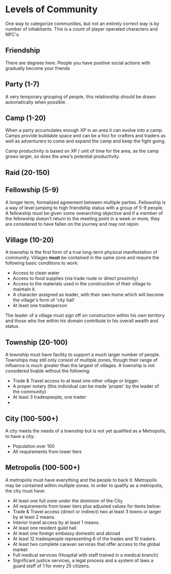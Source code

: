 # Levels of Community

One way to categorize communities, but not an entirely correct way is by number of inhabitants. This is a count of player operated characters and NPC's.

## Friendship

There are degrees here. People you have positive social actions with gradually become your friends

## Party (1-7)

A very temporary grouping of people, this relationship should be drawn automatically when possible.

## Camp (1-20)

When a party accumulates enough XP in an area it can evolve into a camp. Camps provide buildable space and can be a foci for crafters and traders as well as adventurers to come and expand the camp and keep the fight going.

Camp productivity is based on XP / unit of time for the area, as the camp grows larger, so does the area's potential productivity. 

## Raid (20-150)



## Fellowship (5-9)

A longer term, formalized agreement between multiple parties. Fellowship is a way of level jumping to high friendship status with a group of 5-9 people. A fellowship must be given some overarching objective and if a member of the fellowship doesn't return to the meeting point in a week or more, they are considered to have fallen on the journey and may not rejoin.

## Village (10-20)

A township is the first form of a true long-term physical manifestation of community. Villages **must** be contained in the same zone and require the following basic conditions to work:

- Access to clean water
- Access to food supplies (via trade route or direct proximity)
- Access to the materials used in the construction of their village to maintain it.
- A character assigned as leader, with their own home which will become the village's form of 'city hall'
- At least one tradesperson

The leader of a village must sign off on construction within his own territory and those who live within his domain contribute to his overall wealth and status.

## Township (20-100)

A township must have facility to support a much larger number of people. Townships may still only consist of multiple zones, though their range of influence is much greater than the largest of villages. A township is not considered livable without the following:

- Trade & Travel access to at least one other village or bigger.
- A proper notary (this individual can be made 'proper' by the leader of the community)
- At least 3 tradespeople, one trader
- 

## City (100-500+)

A city meets the needs of a township but is not yet qualified as a Metropolis, to have a city:

- Population over 100
- All requirements from lower tiers

## Metropolis (100-500+)

A metropolis must have everything and the people to back it. Metropolis may be contained within multiple zones. In order to qualify as a metropolis, the city must have:

- At least one full zone under the dominion of the City
- All requirements from lower tiers plus adjusted values for items below:
- Trade & Travel access (direct or indirect) two at least 3 towns or larger by at least 2 means.
- Interior travel access by at least 1 means.
- At least one resident guild hall
- At least one foreign embassy domestic and abroad
- At least 12 tradespeople representing 6 of the trades and 10 traders.
- At least two complete caravan services that offer access to the global market
- Full medical services (Hospital with staff trained in a medical branch)
- Significant justice services, a legal process and a system of laws a guard staff of 1 for every 25 citizens.
